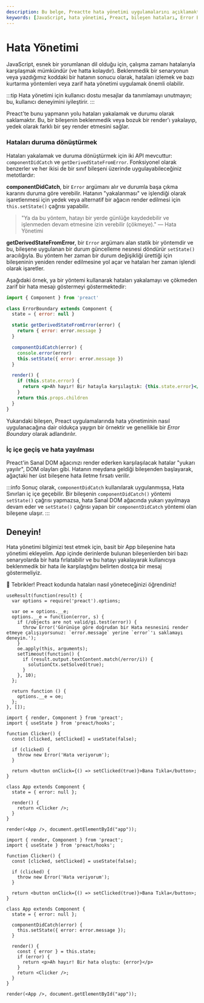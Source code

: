 ```yaml
---
description: Bu belge, Preactte hata yönetimi uygulamalarını açıklamakta ve kullanıcıların beklenmedik hatalarla başa çıkmalarına yardımcı olacak yöntemler sunmaktadır.
keywords: [JavaScript, hata yönetimi, Preact, bileşen hataları, Error Boundary]
---
```


# Hata Yönetimi

JavaScript, esnek bir yorumlanan dil olduğu için, çalışma zamanı hatalarıyla karşılaşmak mümkündür (ve hatta kolaydır). Beklenmedik bir senaryonun veya yazdığımız koddaki bir hatanın sonucu olarak, hataları izlemek ve bazı kurtarma yöntemleri veya zarif hata yönetimi uygulamak önemli olabilir.

:::tip 
Hata yönetimi için kullanıcı dostu mesajlar da tanımlamayı unutmayın; bu, kullanıcı deneyimini iyileştirir.
:::

Preact'te bunu yapmanın yolu hataları yakalamak ve durumu olarak saklamaktır. Bu, bir bileşenin beklenmedik veya bozuk bir render'ı yakalayıp, yedek olarak farklı bir şey render etmesini sağlar.

### Hataları duruma dönüştürmek

Hataları yakalamak ve duruma dönüştürmek için iki API mevcuttur: `componentDidCatch` ve `getDerivedStateFromError`. Fonksiyonel olarak benzerler ve her ikisi de bir sınıf bileşeni üzerinde uygulayabileceğiniz metotlardır:

**componentDidCatch**, bir `Error` argümanı alır ve durumla başa çıkma kararını duruma göre verebilir. Hatanın "yakalanması" ve işlendiği olarak işaretlenmesi için yedek veya alternatif bir ağacın render edilmesi için `this.setState()` çağrısı yapabilir. 

> "Ya da bu yöntem, hatayı bir yerde günlüğe kaydedebilir ve işlenmeden devam etmesine izin verebilir (çökmeye)." — Hata Yönetimi

**getDerivedStateFromError**, bir `Error` argümanı alan statik bir yöntemdir ve bu, bileşene uygulanan bir durum güncelleme nesnesi döndürür `setState()` aracılığıyla. Bu yöntem her zaman bir durum değişikliği ürettiği için bileşeninin yeniden render edilmesine yol açar ve hataları her zaman işlendi olarak işaretler.

Aşağıdaki örnek, ya bir yöntemi kullanarak hataları yakalamayı ve çökmeden zarif bir hata mesajı göstermeyi göstermektedir:

```jsx
import { Component } from 'preact'

class ErrorBoundary extends Component {
  state = { error: null }

  static getDerivedStateFromError(error) {
    return { error: error.message }
  }

  componentDidCatch(error) {
    console.error(error)
    this.setState({ error: error.message })
  }

  render() {
    if (this.state.error) {
      return <p>Ah hayır! Bir hatayla karşılaştık: {this.state.error}</p>
    }
    return this.props.children
  }
}
```

Yukarıdaki bileşen, Preact uygulamalarında hata yönetiminin nasıl uygulanacağına dair oldukça yaygın bir örnektir ve genellikle bir _Error Boundary_ olarak adlandırılır.

### İç içe geçiş ve hata yayılması

Preact'in Sanal DOM ağacınızı render ederken karşılaşılacak hatalar "yukarı yayılır", DOM olayları gibi. Hatanın meydana geldiği bileşenden başlayarak, ağaçtaki her üst bileşene hata iletme fırsatı verilir.

:::info
Sonuç olarak, `componentDidCatch` kullanılarak uygulanmışsa, Hata Sınırları iç içe geçebilir. Bir bileşenin `componentDidCatch()` yöntemi `setState()` çağrısı yapmazsa, hata Sanal DOM ağacında yukarı yayılmaya devam eder ve `setState()` çağrısı yapan bir `componentDidCatch` yöntemi olan bileşene ulaşır.
:::

## Deneyin!

Hata yönetimi bilgimizi test etmek için, basit bir App bileşenine hata yönetimi ekleyelim. App içinde derinlerde bulunan bileşenlerden biri bazı senaryolarda bir hata fırlatabilir ve bu hatayı yakalayarak kullanıcıya beklenmedik bir hata ile karşılaştığını belirten dostça bir mesaj göstermeliyiz.


  🎉 Tebrikler!
  Preact kodunda hataları nasıl yöneteceğinizi öğrendiniz!


```js:setup
useResult(function(result) {
  var options = require('preact').options;

  var oe = options.__e;
  options.__e = function(error, s) {
    if (/objects are not valid/gi.test(error)) {
      throw Error('Görünüşe göre doğrudan bir Hata nesnesini render etmeye çalışıyorsunuz: `error.message` yerine `error`'ı saklamayı deneyin.');
    }
    oe.apply(this, arguments);
    setTimeout(function() {
      if (result.output.textContent.match(/error/i)) {
        solutionCtx.setSolved(true);
      }
    }, 10);
  };

  return function () {
    options.__e = oe;
  };
}, []);
```

```jsx:repl-initial
import { render, Component } from 'preact';
import { useState } from 'preact/hooks';

function Clicker() {
  const [clicked, setClicked] = useState(false);

  if (clicked) {
    throw new Error('Hata veriyorum');
  }

  return <button onClick={() => setClicked(true)}>Bana Tıkla</button>;
}

class App extends Component {
  state = { error: null };

  render() {
    return <Clicker />;
  }
}

render(<App />, document.getElementById("app"));
```

```jsx:repl-final
import { render, Component } from 'preact';
import { useState } from 'preact/hooks';

function Clicker() {
  const [clicked, setClicked] = useState(false);

  if (clicked) {
    throw new Error('Hata veriyorum');
  }

  return <button onClick={() => setClicked(true)}>Bana Tıkla</button>;
}

class App extends Component {
  state = { error: null };

  componentDidCatch(error) {
    this.setState({ error: error.message });
  }

  render() {
    const { error } = this.state;
    if (error) {
      return <p>Ah hayır! Bir hata oluştu: {error}</p>
    }
    return <Clicker />;
  }
}

render(<App />, document.getElementById("app"));